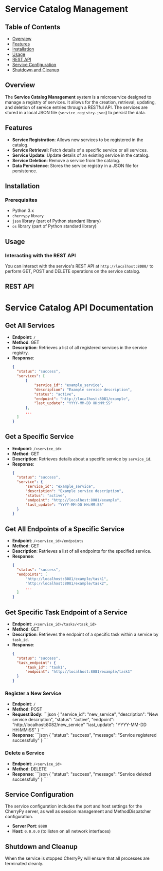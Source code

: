 # Service Catalog Management

## Table of Contents
- [Overview](#overview)
- [Features](#features)
- [Installation](#installation)
- [Usage](#usage)
- [REST API](#rest-api)
- [Service Configuration](#service-configuration)
- [Shutdown and Cleanup](#shutdown-and-cleanup)

## Overview
The **Service Catalog Management** system is a microservice designed to manage a registry of services. It allows for the creation, retrieval, updating, and deletion of service entries through a RESTful API. The services are stored in a local JSON file (`service_registry.json`) to persist the data.

## Features
- **Service Registration**: Allows new services to be registered in the catalog.
- **Service Retrieval**: Fetch details of a specific service or all services.
- **Service Update**: Update details of an existing service in the catalog.
- **Service Deletion**: Remove a service from the catalog.
- **Data Persistence**: Stores the service registry in a JSON file for persistence.

## Installation

### Prerequisites
- Python 3.x
- `cherrypy` library
- `json` library (part of Python standard library)
- `os` library (part of Python standard library)

## Usage

### Interacting with the REST API
You can interact with the service's REST API at `http://localhost:8080/` to perform GET, POST and DELETE operations on the service catalog.

## REST API

# Service Catalog API Documentation

## Get All Services
- **Endpoint**: `/`
- **Method**: GET
- **Description**: Retrieves a list of all registered services in the service registry.
- **Response**:
    ```json
    {
      "status": "success",
      "services": [
          {
              "service_id": "example_service",
              "description": "Example service description",
              "status": "active",
              "endpoint": "http://localhost:8081/example",
              "last_update": "YYYY-MM-DD HH:MM:SS"
          },
          ...
      ]
    }
    ```

## Get a Specific Service
- **Endpoint**: `/<service_id>`
- **Method**: GET
- **Description**: Retrieves details about a specific service by `service_id`.
- **Response**:
    ```json
    {
      "status": "success",
      "service": {
          "service_id": "example_service",
          "description": "Example service description",
          "status": "active",
          "endpoint": "http://localhost:8081/example",
          "last_update": "YYYY-MM-DD HH:MM:SS"
      }
    }
    ```

## Get All Endpoints of a Specific Service
- **Endpoint**: `/<service_id>/endpoints`
- **Method**: GET
- **Description**: Retrieves a list of all endpoints for the specified service.
- **Response**:
    ```json
    {
      "status": "success",
      "endpoints": [
          "http://localhost:8081/example/task1",
          "http://localhost:8081/example/task2",
          ...
      ]
    }
    ```

## Get Specific Task Endpoint of a Service
- **Endpoint**: `/<service_id>/tasks/<task_id>`
- **Method**: GET
- **Description**: Retrieves the endpoint of a specific task within a service by `task_id`.
- **Response**:
    ```json
    {
      "status": "success",
      "task_endpoint": {
          "task_id": "task1",
          "endpoint": "http://localhost:8081/example/task1"
      }
    }
    ```

### Register a New Service
- **Endpoint**: `/`
- **Method**: POST
- **Request Body**:
  \```json
  {
    "service_id": "new_service",
    "description": "New service description",
    "status": "active",
    "endpoint": "http://localhost:8082/new_service"
    "last_update": "YYYY-MM-DD HH:MM:SS"
  }
  \```
- **Response**:
  \```json
  {
    "status": "success",
    "message": "Service registered successfully"
  }
  \```

### Delete a Service
- **Endpoint**: `/<service_id>`
- **Method**: DELETE
- **Response**:
  \```json
  {
    "status": "success",
    "message": "Service deleted successfully"
  }
  \```

## Service Configuration
The service configuration includes the port and host settings for the CherryPy server, as well as session management and MethodDispatcher configuration.

- **Server Port**: `8080`
- **Host**: `0.0.0.0` (to listen on all network interfaces)

## Shutdown and Cleanup
When the service is stopped CherryPy will ensure that all processes are terminated cleanly.

